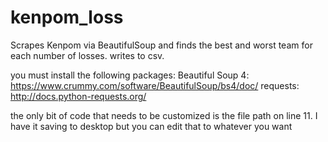 # kenpom_loss
Scrapes Kenpom via BeautifulSoup and finds the best and worst team for each number of losses. writes to csv.

you must install the following packages:
Beautiful Soup 4: https://www.crummy.com/software/BeautifulSoup/bs4/doc/
requests: http://docs.python-requests.org/
  
the only bit of code that needs to be customized is the file path on line 11.
I have it saving to desktop but you can edit that to whatever you want

